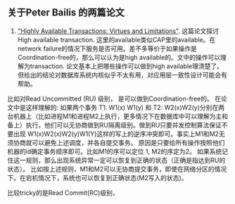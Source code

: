 

## 关于Peter Bailis 的两篇论文 

1. ["Highly Available Transactions: Virtues and Limitations"](https://www.vldb.org/pvldb/vol7/p181-bailis.pdf). 这篇论文探讨High available transaction. 这里的available类似CAP里的available。在network failure的情况下服务是否可用。差不多等价于如果操作是Coordination-free的，那么可以认为是high available的。文中的操作可以理解为transaction. 论文基本上把哪些操作可以做到high available理清楚了。但给出的结论对数据库系统内核似乎不太有用，对应用层一致性设计可能会有帮助。 

  比如对Read Uncommitted (RU) 级别， 是可以做到Coordination-free的。 在论文中是这样理解的: 如果两个事务 T1: W1(x) W1(y) 和 T2: W2(x)W2(y)分别在两台机器上（比如进程M1和进程M2上执行，更多情况下在数据库中可以理解为主和备上）执行，他们可以无协商做到RU隔离级别。做到RU只要并发控制算法保证不要出现 W1(x)W2(x)W2(y)W1(Y)这样的写上的逆序冲突即可。事实上M1和M2无须协商就可以避免上述调度，并各自提交事务。 原因是只要给所有操作按照他们机器的id确定事务顺序即可。比如M1的序可以定位 1, M2的序定为2。 如果系统记住这一规则，那么出现系统异常一定可以恢复到正确的状态（正确是指达到RU的状态）。 比如按上述规则，M1和M2可以无协商提交事务，即使在网络分区的情况下。在宕机情况下，系统也可以恢复到正确状态(M2写入的状态)。
  
  比较tricky的是Read Commit(RC)级别，




  
  
